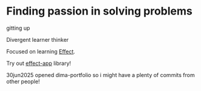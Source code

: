 # Finding passion in solving problems

gitting up

Divergent learner thinker

Focused on learning [Effect](https://effect.website/).

Try out [effect-app](https://github.com/effect-app) library!

30jun2025 opened dima-portfolio so i might have a plenty of commits from other people!
